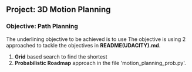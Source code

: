 ## Project: 3D Motion Planning

### Objective: Path Planning

The underlining objective to be achieved is to use
The objective is using 2 approached to tackle the objectives in **README(UDACITY).md**.

1. **Grid** based search to find the shortest 
2. **Probabilistic Roadmap** approach in the file 'motion_planning_prob.py'.

